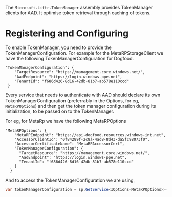 ﻿The `Microsoft.Liftr.TokenManager` assembly provides TokenManager clients for AAD. It optimise token retrieval through caching of tokens.

# Registering and Configuring
To enable TokenManager, you need to provide the TokenManagerConfiguration.
For example for the MetaRPStorageClient we have the following TokenManagerConfiguration for Dogfood. 

```
"TokenManagerConfiguration": {
    "TargetResource": "https://management.core.windows.net/",
    "AadEndpoint": "https://login.windows-ppe.net",
    "TenantId": "f686d426-8d16-42db-81b7-ab578e110ccd"
 }
```

Every service that needs to authenticate with AAD should declare its own TokenManagerConfiguration (preferrably in the Options, for eg, `MetaRPOptions`)
and then get the token manager configuration during its initialization, to be passed on to the TokenManager.

For eg, for MetaRp we have the following MetaRPOptions
```
"MetaRPOptions": {
    "MetaRPEndpoint": "https://api-dogfood.resources.windows-int.net",
    "AccessorClientId": "0f84289f-2c8a-4ad8-8d43-da5fc98073f0",
    "AccessorCertificateName": "MetaRPAccessorCert",
    "TokenManagerConfiguration": {
      "TargetResource": "https://management.core.windows.net/",
      "AadEndpoint": "https://login.windows-ppe.net",
      "TenantId": "f686d426-8d16-42db-81b7-ab578e110ccd"
    }
  }
```

And to access the TokenManagerConfiguration we are using,
```cs
var tokenManagerConfiguration = sp.GetService<IOptions<MetaRPOptions>>().Value.TokenManagerConfiguration;
```